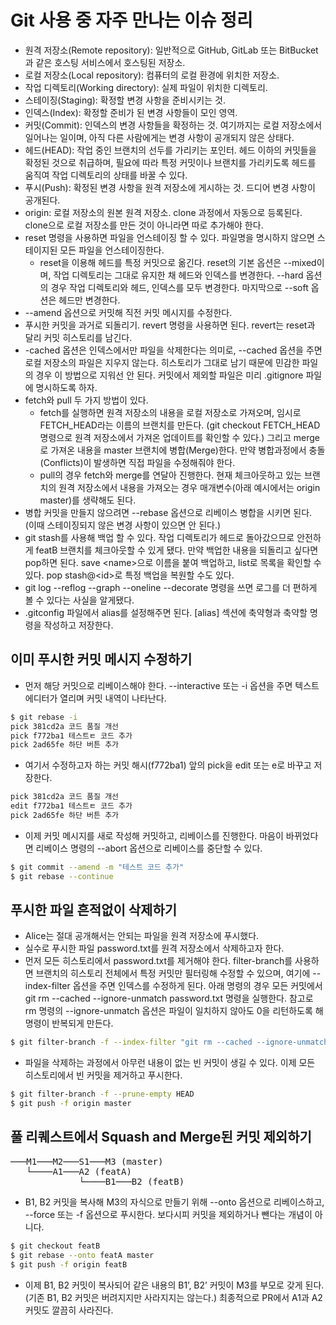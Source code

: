 # Git 사용 중 자주 만나는 이슈 정리

- 원격 저장소(Remote repository): 일반적으로 GitHub, GitLab 또는 BitBucket과 같은 호스팅 서비스에서 호스팅된 저장소.
- 로컬 저장소(Local repository): 컴퓨터의 로컬 환경에 위치한 저장소.
- 작업 디렉토리(Working directory): 실제 파일이 위치한 디렉토리.
- 스테이징(Staging): 확정할 변경 사항을 준비시키는 것.
- 인덱스(Index): 확정할 준비가 된 변경 사항들이 모인 영역.
- 커밋(Commit): 인덱스의 변경 사항들을 확정하는 것. 여기까지는 로컬 저장소에서 일어나는 일이며, 아직 다른 사람에게는 변경 사항이 공개되지 않은 상태다.
- 헤드(HEAD): 작업 중인 브랜치의 선두를 가리키는 포인터. 헤드 이하의 커밋들을 확정된 것으로 취급하며, 필요에 따라 특정 커밋이나 브랜치를 가리키도록 헤드를 움직여 작업 디렉토리의 상태를 바꿀 수 있다.
- 푸시(Push): 확정된 변경 사항을 원격 저장소에 게시하는 것. 드디어 변경 사항이 공개된다.
- origin: 로컬 저장소의 원본 원격 저장소. clone 과정에서 자동으로 등록된다. clone으로 로컬 저장소를 만든 것이 아니라면 따로 추가해야 한다.
- reset 명령을 사용하면 파일을 언스테이징 할 수 있다. 파일명을 명시하지 않으면 스테이지된 모든 파일을 언스테이징한다.
  - reset을 이용해 헤드를 특정 커밋으로 옮긴다. reset의 기본 옵션은 --mixed이며, 작업 디렉토리는 그대로 유지한 채 헤드와 인덱스를 변경한다. --hard 옵션의 경우 작업 디렉토리와 헤드, 인덱스를 모두 변경한다. 마지막으로 --soft 옵션은 헤드만 변경한다.
- --amend 옵션으로 커밋해 직전 커밋 메시지를 수정한다.
- 푸시한 커밋을 과거로 되돌리기. revert 명령을 사용하면 된다. revert는 reset과 달리 커밋 히스토리를 남긴다.
- -cached 옵션은 인덱스에서만 파일을 삭제한다는 의미로, --cached 옵션을 주면 로컬 저장소의 파일은 지우지 않는다. 히스토리가 그대로 남기 때문에 민감한 파일의 경우 이 방법으로 지워선 안 된다. 커밋에서 제외할 파일은 미리 .gitignore 파일에 명시하도록 하자.
- fetch와 pull 두 가지 방법이 있다.
  - fetch를 실행하면 원격 저장소의 내용을 로컬 저장소로 가져오며, 임시로 FETCH_HEAD라는 이름의 브랜치를 만든다. (git checkout FETCH_HEAD 명령으로 원격 저장소에서 가져온 업데이트를 확인할 수 있다.) 그리고 merge로 가져온 내용을 master 브랜치에 병합(Merge)한다. 만약 병합과정에서 충돌(Conflicts)이 발생하면 직접 파일을 수정해줘야 한다.
  - pull의 경우 fetch와 merge를 연달아 진행한다. 현재 체크아웃하고 있는 브랜치의 원격 저장소에서 내용을 가져오는 경우 매개변수(아래 예시에서는 origin master)를 생략해도 된다.
- 병합 커밋을 만들지 않으려면 --rebase 옵션으로 리베이스 병합을 시키면 된다. (이때 스테이징되지 않은 변경 사항이 있으면 안 된다.)
- git stash를 사용해 백업 할 수 있다. 작업 디렉토리가 헤드로 돌아갔으므로 안전하게 featB 브랜치를 체크아웃할 수 있게 됐다. 만약 백업한 내용을 되돌리고 싶다면 pop하면 된다. save \<name>으로 이름을 붙여 백업하고, list로 목록을 확인할 수 있다. pop stash@\<id>로 특정 백업을 복원할 수도 있다.
- git log --reflog --graph --oneline --decorate 명령을 쓰면 로그를 더 편하게 볼 수 있다는 사실을 알게됐다.
- .gitconfig 파일에서 alias를 설정해주면 된다. [alias] 섹션에 축약형과 축약할 명령을 작성하고 저장한다.

## 이미 푸시한 커밋 메시지 수정하기

- 먼저 해당 커밋으로 리베이스해야 한다. --interactive 또는 -i 옵션을 주면 텍스트 에디터가 열리며 커밋 내역이 나타난다.

```zsh
$ git rebase -i
pick 381cd2a 코드 품질 개선
pick f772ba1 테스트ㅌ 코드 추가
pick 2ad65fe 하단 버튼 추가
```

- 여기서 수정하고자 하는 커밋 해시(f772ba1) 앞의 pick을 edit 또는 e로 바꾸고 저장한다.

```zsh
pick 381cd2a 코드 품질 개선
edit f772ba1 테스트ㅌ 코드 추가
pick 2ad65fe 하단 버튼 추가
```

- 이제 커밋 메시지를 새로 작성해 커밋하고, 리베이스를 진행한다. 마음이 바뀌었다면 리베이스 명령의 --abort 옵션으로 리베이스를 중단할 수 있다.

```zsh
$ git commit --amend -m "테스트 코드 추가"
$ git rebase --continue
```

## 푸시한 파일 흔적없이 삭제하기

- Alice는 절대 공개해서는 안되는 파일을 원격 저장소에 푸시했다.
- 실수로 푸시한 파일 password.txt를 원격 저장소에서 삭제하고자 한다.
- 먼저 모든 히스토리에서 password.txt를 제거해야 한다. filter-branch를 사용하면 브랜치의 히스토리 전체에서 특정 커밋만 필터링해 수정할 수 있으며, 여기에 --index-filter 옵션을 주면 인덱스를 수정하게 된다. 아래 명령의 경우 모든 커밋에서 git rm --cached --ignore-unmatch password.txt 명령을 실행한다. 참고로 rm 명령의 --ignore-unmatch 옵션은 파일이 일치하지 않아도 0을 리턴하도록 해 명령이 반복되게 만든다.

```zsh
$ git filter-branch -f --index-filter "git rm --cached --ignore-unmatch password.txt" HEAD
```

- 파일을 삭제하는 과정에서 아무런 내용이 없는 빈 커밋이 생길 수 있다. 이제 모든 히스토리에서 빈 커밋을 제거하고 푸시한다.

```zsh
$ git filter-branch -f --prune-empty HEAD
$ git push -f origin master
```

## 풀 리퀘스트에서 Squash and Merge된 커밋 제외하기

<pre>
───M1───M2───S1───M3 (master)
   └────A1───A2 (featA)
             └────B1───B2 (featB)
</pre>

- B1, B2 커밋을 복사해 M3의 자식으로 만들기 위해 --onto 옵션으로 리베이스하고, --force 또는 -f 옵션으로 푸시한다. 보다시피 커밋을 제외하거나 뺀다는 개념이 아니다.

```zsh
$ git checkout featB
$ git rebase --onto featA master
$ git push -f origin featB
```

- 이제 B1, B2 커밋이 복사되어 같은 내용의 B1’, B2’ 커밋이 M3를 부모로 갖게 된다. (기존 B1, B2 커밋은 버려지지만 사라지지는 않는다.) 최종적으로 PR에서 A1과 A2 커밋도 깔끔히 사라진다.
